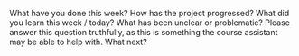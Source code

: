 What have you done this week?
How has the project progressed?
What did you learn this week / today?
What has been unclear or problematic? Please answer this question truthfully, as this is something the course assistant may be able to help with.
What next?
